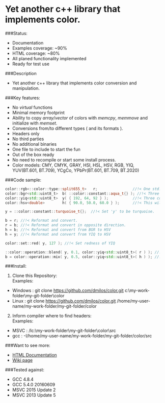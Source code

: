 # Yet another c++ library that implements color.
###Status:
- Documentation
 - Examples coverage: ~90%
 - HTML coverage: ~80%
- All planed functionality implemented
- Ready for test use

###Description
 - Yet another c++ library that implements color conversion and manipulation.

###Key features:
- No _virtual_ functions
- Minimal memory footprint
- Ability to copy _array_/_vector_ of colors with _memcpy_, _memmove_ and initialize with _memset_.
- Conversions from/to different types ( and its formats ).
- Headers only
- No third parties
- No additional binaries
- One file to include to start the fun
- Out of the box ready
 - No need to recompile or start some install process.
- Color models: CMY, CMYK, GRAY, HSI, HSL, HSV, RGB, YIQ, YUV(BT.601, BT.709), YCgCo, YPbPr(BT.601, BT.709, BT.2020)

###Code sample:
```c++
color::rgb<::color::type::split655_t>   r;                //!< One std::uint16_t in memory. 6 bits for red, 5 bits for green and 5 bits for blue.
color::bgr<std::uint8_t>  b( ::color::constant::aqua_t{} ); //!< Three consecutive std::uint8_t. Ordered in memory: blue, green and red.
color::yiq<std::uint8_t>  y( { 192, 64, 92 } );           //!< Three consecutive std::uint8_t. Ordered in memory: luma, inphase and quadrature.
color::hsv<double>        h( { 90.0, 50.0, 60.0 } );      //!< This will pack ONLY three consecutive doubles in memory

y = ::color::constant::turquoise_t{};  //!< Set 'y' to be turquoise.

b = r; //!< Reformat and convert.
r = b; //!< Reformat and convert in opposite direction.
h = b; //!< Reformat and convert from BGR to HSV
h = y; //!< Reformat and convert from YIQ to HSV

color::set::red( y, 127 ); //!< Set redness of YIQ

::color::operation::blend( y, 0.1, color::yiq<std::uint8_t>( r ) ); //!< Blend two colors for given alpha. Accumulation style.
b = color::operation::mix( y, 0.5, color::yiq<std::uint8_t>( h ) ); //!< Blend two colors for given alpha. return style.
```

###Install:
1. Clone this Repository:  
 Examples:
  - Windows : git clone https://github.com/dmilos/color.git c:\my-work-folder\my-git-folder\color
  - Linux   : git clone https://github.com/dmilos/color.git /home/my-user-name/my-work-folder/my-git-folder/color
2. Inform compiler where to find headers:  
 Examples:
  - MSVC : /Ic:\my-work-folder\my-git-folder\color\src
  - gcc  : -I/home/my-user-name/my-work-folder/my-git-folder/color/src

###Want to see more:
  - [HTML Documentation ](doc/index.html)
  - [Wiki page](https://github.com/dmilos/color/wiki)

###Tested against:
  - GCC 4.8.4
  - GCC 5.4.0 20160609
  - MSVC 2015 Update 2
  - MSVC 2013 Update 5
